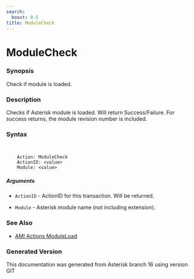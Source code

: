 ```yaml
---
search:
  boost: 0.5
title: ModuleCheck
---
```


# ModuleCheck

### Synopsis

Check if module is loaded.

### Description

Checks if Asterisk module is loaded. Will return Success/Failure. For success returns, the module revision number is included.<br>


### Syntax


```


    Action: ModuleCheck
    ActionID: <value>
    Module: <value>

```
##### Arguments


* `ActionID` - ActionID for this transaction. Will be returned.<br>

* `Module` - Asterisk module name (not including extension).<br>

### See Also

* [AMI Actions ModuleLoad](/Asterisk_16_Documentation/API_Documentation/AMI_Actions/ModuleLoad)


### Generated Version

This documentation was generated from Asterisk branch 16 using version GIT 